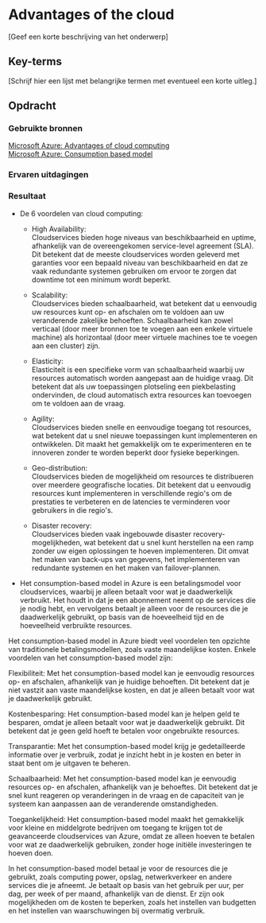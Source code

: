 # Advantages of the cloud
[Geef een korte beschrijving van het onderwerp]

## Key-terms
[Schrijf hier een lijst met belangrijke termen met eventueel een korte uitleg.]

## Opdracht
### Gebruikte bronnen
[Microsoft Azure: Advantages of cloud computing](https://azure.microsoft.com/en-us/resources/cloud-computing-dictionary/benefits-of-cloud-migration/#benefits)  
[Microsoft Azure: Consumption based model](https://learn.microsoft.com/en-us/azure/well-architected/cost/design-price)

### Ervaren uitdagingen


### Resultaat
- De 6 voordelen van cloud computing:  

  + High Availability:  
  Cloudservices bieden hoge niveaus van beschikbaarheid en uptime, afhankelijk van de overeengekomen service-level agreement (SLA). Dit betekent dat de meeste cloudservices worden geleverd met garanties voor een bepaald niveau van beschikbaarheid en dat ze vaak redundante systemen gebruiken om ervoor te zorgen dat downtime tot een minimum wordt beperkt.

  + Scalability:  
  Cloudservices bieden schaalbaarheid, wat betekent dat u eenvoudig uw resources kunt op- en afschalen om te voldoen aan uw veranderende zakelijke behoeften. Schaalbaarheid kan zowel verticaal (door meer bronnen toe te voegen aan een enkele virtuele machine) als horizontaal (door meer virtuele machines toe te voegen aan een cluster) zijn.

  + Elasticity:  
  Elasticiteit is een specifieke vorm van schaalbaarheid waarbij uw resources automatisch worden aangepast aan de huidige vraag. Dit betekent dat als uw toepassingen plotseling een piekbelasting ondervinden, de cloud automatisch extra resources kan toevoegen om te voldoen aan de vraag.

  + Agility:  
  Cloudservices bieden snelle en eenvoudige toegang tot resources, wat betekent dat u snel nieuwe toepassingen kunt implementeren en ontwikkelen. Dit maakt het gemakkelijk om te experimenteren en te innoveren zonder te worden beperkt door fysieke beperkingen.

  + Geo-distribution:  
  Cloudservices bieden de mogelijkheid om resources te distribueren over meerdere geografische locaties. Dit betekent dat u eenvoudig resources kunt implementeren in verschillende regio's om de prestaties te verbeteren en de latencies te verminderen voor gebruikers in die regio's.

  + Disaster recovery:  
  Cloudservices bieden vaak ingebouwde disaster recovery-mogelijkheden, wat betekent dat u snel kunt herstellen na een ramp zonder uw eigen oplossingen te hoeven implementeren. Dit omvat het maken van back-ups van gegevens, het implementeren van redundante systemen en het maken van failover-plannen.
 
- Het consumption-based model in Azure is een betalingsmodel voor cloudservices, waarbij je alleen betaalt voor wat je daadwerkelijk verbruikt. Het houdt in dat je een abonnement neemt op de services die je nodig hebt, en vervolgens betaalt je alleen voor de resources die je daadwerkelijk gebruikt, op basis van de hoeveelheid tijd en de hoeveelheid verbruikte resources.

Het consumption-based model in Azure biedt veel voordelen ten opzichte van traditionele betalingsmodellen, zoals vaste maandelijkse kosten. Enkele voordelen van het consumption-based model zijn:

Flexibiliteit: Met het consumption-based model kan je eenvoudig resources op- en afschalen, afhankelijk van je huidige behoeften. Dit betekent dat je niet vastzit aan vaste maandelijkse kosten, en dat je alleen betaalt voor wat je daadwerkelijk gebruikt.

Kostenbesparing: Het consumption-based model kan je helpen geld te besparen, omdat je alleen betaalt voor wat je daadwerkelijk gebruikt. Dit betekent dat je geen geld hoeft te betalen voor ongebruikte resources.

Transparantie: Met het consumption-based model krijg je gedetailleerde informatie over je verbruik, zodat je inzicht hebt in je kosten en beter in staat bent om je uitgaven te beheren.

Schaalbaarheid: Met het consumption-based model kan je eenvoudig resources op- en afschalen, afhankelijk van je behoeftes. Dit betekent dat je snel kunt reageren op veranderingen in de vraag en de capaciteit van je systeem kan aanpassen aan de veranderende omstandigheden.

Toegankelijkheid: Het consumption-based model maakt het gemakkelijk voor kleine en middelgrote bedrijven om toegang te krijgen tot de geavanceerde cloudservices van Azure, omdat ze alleen hoeven te betalen voor wat ze daadwerkelijk gebruiken, zonder hoge initiële investeringen te hoeven doen.

In het consumption-based model betaal je voor de resources die je gebruikt, zoals computing power, opslag, netwerkverkeer en andere services die je afneemt. Je betaalt op basis van het gebruik per uur, per dag, per week of per maand, afhankelijk van de dienst. Er zijn ook mogelijkheden om de kosten te beperken, zoals het instellen van budgetten en het instellen van waarschuwingen bij overmatig verbruik.